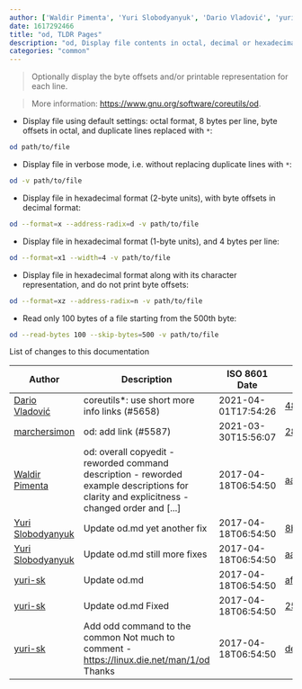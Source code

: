 ```yaml
---
author: ['Waldir Pimenta', 'Yuri Slobodyanyuk', 'Dario Vladović', 'yuri-sk', 'marchersimon']
date: 1617292466
title: "od, TLDR Pages"
description: "od, Display file contents in octal, decimal or hexadecimal format."
categories: "common"
---
```

> Optionally display the byte offsets and/or printable representation for each line.

> More information: <https://www.gnu.org/software/coreutils/od>.

- Display file using default settings: octal format, 8 bytes per line, byte offsets in octal, and duplicate lines replaced with `*`:

```bash
od path/to/file
```

- Display file in verbose mode, i.e. without replacing duplicate lines with `*`:

```bash
od -v path/to/file
```

- Display file in hexadecimal format (2-byte units), with byte offsets in decimal format:

```bash
od --format=x --address-radix=d -v path/to/file
```

- Display file in hexadecimal format (1-byte units), and 4 bytes per line:

```bash
od --format=x1 --width=4 -v path/to/file
```

- Display file in hexadecimal format along with its character representation, and do not print byte offsets:

```bash
od --format=xz --address-radix=n -v path/to/file
```

- Read only 100 bytes of a file starting from the 500th byte:

```bash
od --read-bytes 100 --skip-bytes=500 -v path/to/file
```
List of changes to this documentation


Author | Description | ISO 8601 Date | GitHub link
------|-----|-----|-----
[Dario Vladović](mailto:d.vladimyr@gmail.com) | coreutils*: use short more info links (#5658) | 2021-04-01T17:54:26 | [4830093903f6](https://github.com/tldr-pages/tldr/commit/4830093903f66ccf3ebbc2ecf477286e45edac59)
[marchersimon](mailto:50295997+marchersimon@users.noreply.github.com) | od: add link (#5587) | 2021-03-30T15:56:07 | [28b0f3fa11d7](https://github.com/tldr-pages/tldr/commit/28b0f3fa11d76b11e53de3e7cc611f2c7036e930)
[Waldir Pimenta](mailto:waldyrious@gmail.com) | od: overall copyedit - reworded command description - reworded example descriptions for clarity and explicitness - changed order and [...] | 2017-04-18T06:54:50 | [aa22af277ae3](https://github.com/tldr-pages/tldr/commit/aa22af277ae36c4d3c157c7f8debffc34aed8604)
[Yuri Slobodyanyuk](mailto:yuri@yurisk.info) | Update od.md yet another fix | 2017-04-18T06:54:50 | [8b79edda0c28](https://github.com/tldr-pages/tldr/commit/8b79edda0c28903e5d179358e66072330228b111)
[Yuri Slobodyanyuk](mailto:yuri@yurisk.info) | Update od.md still more fixes | 2017-04-18T06:54:50 | [aa9d4d58872f](https://github.com/tldr-pages/tldr/commit/aa9d4d58872f4c660e25169dbcf5e8acfe8e2cd9)
[yuri-sk](mailto:yuri@yurisk.info) | Update od.md | 2017-04-18T06:54:50 | [aface6c32d9a](https://github.com/tldr-pages/tldr/commit/aface6c32d9ad55bf326ba1ef4518479c2e1fadb)
[yuri-sk](mailto:yuri@yurisk.info) | Update od.md Fixed | 2017-04-18T06:54:50 | [25a9bc4ae4a0](https://github.com/tldr-pages/tldr/commit/25a9bc4ae4a07a087318ca0b33b4207c06c7fae0)
[yuri-sk](mailto:yuri@yurisk.info) | Add odd command to the common Not much to comment - https://linux.die.net/man/1/od Thanks | 2017-04-18T06:54:50 | [de1d5b05fabc](https://github.com/tldr-pages/tldr/commit/de1d5b05fabca1e9db75320c51a4c6c88dac6a5a)

